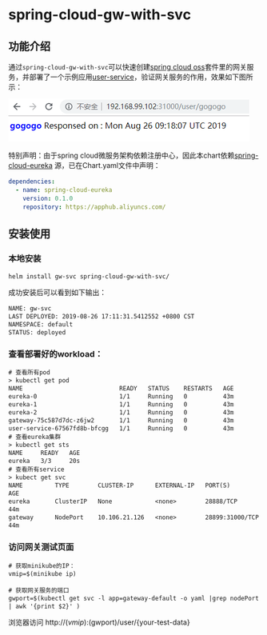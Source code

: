# spring-cloud-gw-with-svc

## 功能介绍

通过`spring-cloud-gw-with-svc`可以快速创建[spring cloud oss](https://spring.io/projects/spring-cloud-netflix)套件里的网关服务，并部署了一个示例应用[user-service](https://github.com/nevermosby/springcloudoss-user-service)，验证网关服务的作用，效果如下图所示：

![gw-demo](./images/gw-demo.PNG)

特别声明：由于spring cloud微服务架构依赖注册中心，因此本chart依赖[spring-cloud-eureka](https://) 源，已在Chart.yaml文件中声明：
```yaml
dependencies:
  - name: spring-cloud-eureka
    version: 0.1.0
    repository: https://apphub.aliyuncs.com/
```

## 安装使用

### 本地安装
```shell
helm install gw-svc spring-cloud-gw-with-svc/

```

成功安装后可以看到如下输出：
```shell
NAME: gw-svc
LAST DEPLOYED: 2019-08-26 17:11:31.5412552 +0800 CST
NAMESPACE: default
STATUS: deployed
```

### 查看部署好的workload：
```shell
# 查看所有pod
> kubectl get pod
NAME                           READY   STATUS    RESTARTS   AGE
eureka-0                       1/1     Running   0          43m
eureka-1                       1/1     Running   0          43m
eureka-2                       1/1     Running   0          43m
gateway-75c587d7dc-z6jw2       1/1     Running   0          43m
user-service-67567fd8b-bfcgg   1/1     Running   0          43m
# 查看eureka集群
> kubectl get sts
NAME     READY   AGE
eureka   3/3     20s
# 查看所有service
> kubect get svc
NAME         TYPE        CLUSTER-IP      EXTERNAL-IP   PORT(S)           AGE
eureka       ClusterIP   None            <none>        28888/TCP         44m
gateway      NodePort    10.106.21.126   <none>        28899:31000/TCP   44m
```

### 访问网关测试页面
```shell
# 获取minikube的IP：
vmip=$(minikube ip)

# 获取网关服务的端口
gwport=$(kubectl get svc -l app=gateway-default -o yaml |grep nodePort | awk '{print $2}' )
```

浏览器访问 http://$(vmip):$(gwport)/user/{your-test-data}
